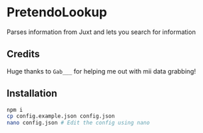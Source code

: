 # PretendoLookup
Parses information from Juxt and lets you search for information

## Credits
Huge thanks to `Gab___` for helping me out with mii data grabbing!

## Installation
```bash
npm i
cp config.example.json config.json
nano config.json # Edit the config using nano
```